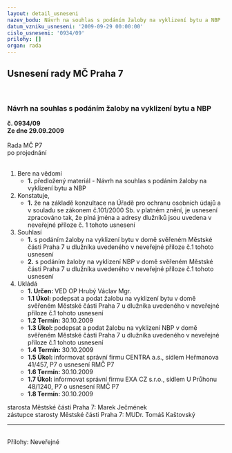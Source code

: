 ```yaml
---
layout: detail_usneseni
nazev_bodu: Návrh na souhlas s podáním žaloby na vyklizení bytu a NBP
datum_vzniku_usneseni: '2009-09-29 00:00:00'
cislo_usneseni: '0934/09'
prilohy: []
organ: rada
---
```

<div id="ucUsn_pList" class="usn">
	<span><h2>Usnesení rady MČ Praha 7 </h2>
<br></span><div class="standBody">
<span><h3>Návrh na souhlas s podáním žaloby na vyklizení bytu a NBP</h3></span><div class="center">
		<strong>č. 0934/09</strong><br>
	</div>
<div class="center">
		<strong>Ze dne 29.09.2009</strong><br><br>
	</div>Rada MČ P7<br> po projednání<br><br><ol>
<li>Bere na vědomí<ul><li>
<strong>1.</strong> předložený materiál - Návrh na souhlas s podáním žaloby na vyklizení bytu a NBP</li></ul>
</li>
<li>Konstatuje,<ul><li>
<strong>1.</strong> že na základě konzultace na Úřadě pro ochranu osobních údajů a v souladu se zákonem č.101/2000 Sb. v platném znění, je usnesení zpracováno tak, že plná jména a adresy dlužníků jsou uvedena v neveřejné příloze č. 1 tohoto usnesení </li></ul>
</li>
<li>Souhlasí<ul>
<li>
<strong>1.</strong> s  podáním žaloby na vyklizení bytu v domě svěřeném Městské části Praha 7 u dlužníka uvedeného v neveřejné příloze č.1 tohoto usnesení</li>
<li>
<strong>2.</strong> s  podáním žaloby na vyklizení NBP v domě svěřeném Městské části Praha 7 u dlužníka uvedeného v neveřejné příloze č.1 tohoto usnesení</li>
</ul>
</li>
<li>Ukládá<ul>
<li>
<strong>1. Určen: </strong>VED OP Hrubý Václav Mgr.</li>
<li>
<strong>1.1 Úkol: </strong>podepsat a podat žalobu na vyklizení bytu v domě svěřeném Městské části Praha 7 u dlužníka uvedeného v neveřejné příloze č.1 tohoto usnesení </li>
<li>
<strong>1.2 Termín: </strong>30.10.2009</li>
<li>
<strong>1.3 Úkol: </strong>podepsat a podat žalobu na vyklizení NBP v domě svěřeném Městské části Praha 7 u dlužníka uvedeného v neveřejné příloze č.1 tohoto usnesení</li>
<li>
<strong>1.4 Termín: </strong>30.10.2009</li>
<li>
<strong>1.5 Úkol: </strong>informovat správní firmu CENTRA a.s., sídlem Heřmanova 41/457, P7 o usnesení RMČ P7</li>
<li>
<strong>1.6 Termín: </strong>30.10.2009</li>
<li>
<strong>1.7 Úkol: </strong>informovat správní firmu EXA CZ s.r.o., sídlem U Průhonu 48/1240, P7 o usnesení RMČ P7</li>
<li>
<strong>1.8 Termín: </strong>30.10.2009</li>
</ul>
</li>
</ol>starosta Městské části Praha 7: Marek Ječmének<br>zástupce starosty Městské části Praha 7: MUDr. Tomáš Kaštovský <hr>
<br>Přílohy: Neveřejné</div>
</div>